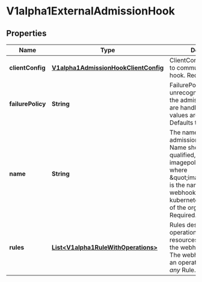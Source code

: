 
# V1alpha1ExternalAdmissionHook

## Properties
Name | Type | Description | Notes
------------ | ------------- | ------------- | -------------
**clientConfig** | [**V1alpha1AdmissionHookClientConfig**](V1alpha1AdmissionHookClientConfig.md) | ClientConfig defines how to communicate with the hook. Required | 
**failurePolicy** | **String** | FailurePolicy defines how unrecognized errors from the admission endpoint are handled - allowed values are Ignore or Fail. Defaults to Ignore. |  [optional]
**name** | **String** | The name of the external admission webhook. Name should be fully qualified, e.g., imagepolicy.kubernetes.io, where \&quot;imagepolicy\&quot; is the name of the webhook, and kubernetes.io is the name of the organization. Required. | 
**rules** | [**List&lt;V1alpha1RuleWithOperations&gt;**](V1alpha1RuleWithOperations.md) | Rules describes what operations on what resources/subresources the webhook cares about. The webhook cares about an operation if it matches _any_ Rule. |  [optional]



